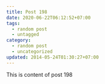 ```yaml
---
title: Post 198
date: 2020-06-22T06:12:52+07:00
tags:
  - random post
  - untagged
category:
  - random post
  - uncategorized
updated: 2014-05-24T01:30:27+07:00
---
```

This is content of post 198